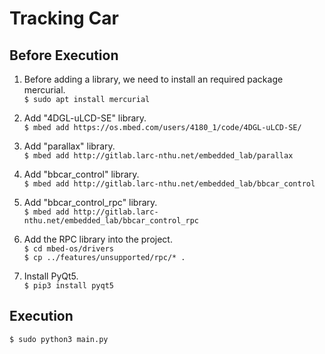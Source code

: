 # Tracking Car

## Before Execution

1. Before adding a library, we need to install an required package mercurial.  
`$ sudo apt install mercurial`

2. Add "4DGL-uLCD-SE" library.  
`$ mbed add https://os.mbed.com/users/4180_1/code/4DGL-uLCD-SE/`

3. Add "parallax" library.  
`$ mbed add http://gitlab.larc-nthu.net/embedded_lab/parallax`

4. Add "bbcar_control" library.  
`$ mbed add http://gitlab.larc-nthu.net/embedded_lab/bbcar_control`

5. Add "bbcar_control_rpc" library.  
`$ mbed add http://gitlab.larc-nthu.net/embedded_lab/bbcar_control_rpc`

6. Add the RPC library into the project.  
`$ cd mbed-os/drivers`  
`$ cp ../features/unsupported/rpc/* .`

7. Install PyQt5.  
`$ pip3 install pyqt5`


## Execution

`$ sudo python3 main.py`
